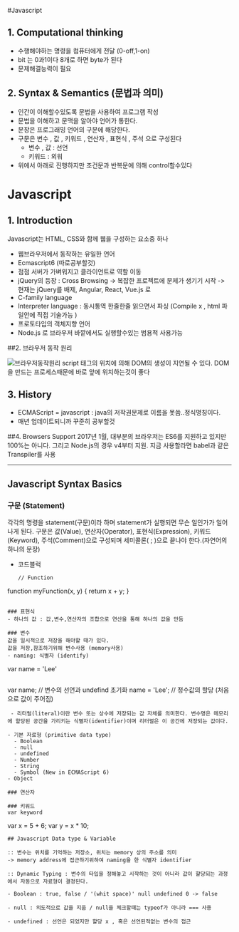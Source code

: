 #Javascript

## 1. Computational thinking
- 수행해야하는 명령을 컴퓨터에게 전달 (0-off,1-on) 
- bit 는 0과1이다 8개로 하면 byte가 된다
- 문제해결능력이 필요

## 2. Syntax & Semantics (문법과 의미)
- 인간이 이해할수있도록 문법을 사용하여 프로그램 작성
- 문법을 이해하고 문맥을 알아야 언어가 통한다.
- 문장은 프로그래밍 언어의 구문에 해당한다.
- 구문은 변수 , 값 , 키워드 , 연산자 , 표현식 , 주석 으로 구성된다
  - 변수 , 값 : 선언
  - 키워드 : 외워
- 위에서 아래로 진행하지만 조건문과 반복문에 의해 control할수있다

# Javascript

## 1. Introduction
Javascript는 HTML, CSS와 함께 웹을 구성하는 요소중 하나
- 웹브라우저에서 동작하는 유일한 언어
- Ecmascript6 (따로공부할것)
- 점점 서버가 가벼워지고 클라이언트로 역할 이동
- jQuery의 등장 : Cross Browsing -> 복잡한 프로젝트에 문제가 생기기 시작 -> 현재는 jQuery를 배제, Angular, React, Vue.js 로
-  C-family language
- Interpreter language : 동시통역 한줄한줄 읽으면서 파싱 (Compile x , html 파일안에 직접 기술가능 )
- 프로토타입의 객체지향 언어
- Node.js 로 브라우저 바깥에서도 실행할수있는 범용적 사용가능

##2. 브라우저 동작 원리

![브라우저동작원리](http://poiemaweb.com/img/client-server.png)
script 태그의 위치에 의해 DOM의 생성이 지연될 수 있다.
DOM을 만드는 프로세스때문에 </body> 바로 앞에 위치하는것이 좋다

## 3. History
- ECMAScript = javascript : java의 저작권문제로 이름을 못씀..정식명칭이다.
- 매년 업데이트되니까 꾸준히 공부할것

##4. Browsers Support
2017년 1월, 대부분의 브라우저는 ES6를 지원하고 있지만 100%는 아니다. 그리고 Node.js의 경우 v4부터 지원. 지금 사용할라면 babel과 같은 Transpiler를 사용

---

## Javascript Syntax Basics

### 구문 (Statement)
각각의 명령을 statement(구문)이라 하며 statement가 실행되면 무슨 일인가가 일어나게 된다. 구문은 값(Value), 연산자(Operator), 표현식(Expression), 키워드(Keyword), 주석(Comment)으로 구성되며 세미콜론( ; )으로 끝나야 한다.(자연어의 하나의 문장)

- 코드블럭
  ```
  // Function
function myFunction(x, y) {
  return x + y;
}
```

### 표현식 
- 하나의 값 : 값,변수,연산자의 조합으로 연산을 통해 하나의 값을 만듬

### 변수
값을 일시적으로 저장을 해야할 때가 있다.
값을 저장,참조하기위해 변수사용 (memory사용)
- naming: 식별자 (identify)

```
var name = 'Lee'
```
```
var name; // 변수의 선언과 undefind 초기화
name = 'Lee'; // 정수값의 할당 (처음으로 값이 주어짐)
```
 - 리터럴(literal)이란 변수 또는 상수에 저장되는 값 자체를 의미한다. 변수명은 메모리에 할당된 공간을 가리키는 식별자(identifier)이며 리터럴은 이 공간에 저장되는 값이다.

- 기본 자료형 (primitive data type)
  - Boolean
  - null
  - undefined
  - Number
  - String
  - Symbol (New in ECMAScript 6)
- Object

### 연산자

### 키워드
var keyword
```
var x = 5 + 6;
var y = x * 10;
```
## Javascript Data type & Variable

:: 변수는 위치를 기억하는 저장소, 위치는 memory 상의 주소를 의미
-> memory address에 접근하기위하여 naming을 한 식별자 identifier

:: Dynamic Typing : 변수의 타입을 정해놓고 시작하는 것이 아니라 값이 할당되는 과정에서 자동으로 자료형이 결정된다. 

- Boolean : true, false / '(whit space)' null undefined 0 -> false

- null : 의도적으로 값을 지움 / null을 체크할때는 typeof가 아니라 === 사용

- undefined : 선언은 되었지만 할당 x , 혹은 선언된적없는 변수의 접근



